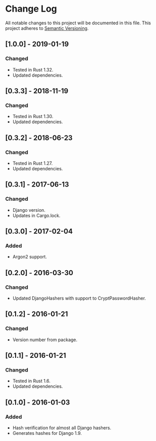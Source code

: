 # Change Log

All notable changes to this project will be documented in this file.
This project adheres to [Semantic Versioning](http://semver.org/).


## [1.0.0] - 2019-01-19

### Changed

- Tested in Rust 1.32.
- Updated dependencies.

## [0.3.3] - 2018-11-19

### Changed

- Tested in Rust 1.30.
- Updated dependencies.

## [0.3.2] - 2018-06-23

### Changed

- Tested in Rust 1.27.
- Updated dependencies.

## [0.3.1] - 2017-06-13

### Changed

- Django version.
- Updates in Cargo.lock.

## [0.3.0] - 2017-02-04

### Added

- Argon2 support.

## [0.2.0] - 2016-03-30

### Changed

- Updated DjangoHashers with support to CryptPasswordHasher.

## [0.1.2] - 2016-01-21

### Changed

- Version number from package.

## [0.1.1] - 2016-01-21

### Changed

- Tested in Rust 1.6.
- Updated dependencies.

## [0.1.0] - 2016-01-03

### Added

- Hash verification for almost all Django hashers.
- Generates hashes for Django 1.9.
